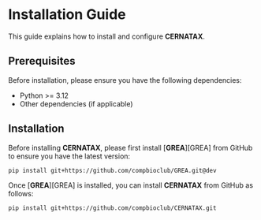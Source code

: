 # Installation Guide

This guide explains how to install and configure **CERNATAX**.

## Prerequisites

Before installation, please ensure you have the following dependencies:

- Python >= 3.12
- Other dependencies (if applicable)

## Installation

Before installing **CERNATAX**, please first install [**GREA**][GREA] from GitHub to ensure you have the latest version:

```bash
pip install git+https://github.com/compbioclub/GREA.git@dev
```

Once [**GREA**][GREA] is installed, you can install **CERNATAX** from GitHub as follows:

```bash
pip install git+https://github.com/compbioclub/CERNATAX.git
```
  